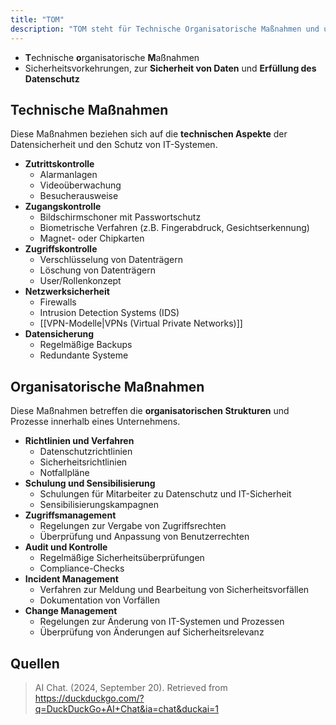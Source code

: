 ```yaml
---
title: "TOM"
description: "TOM steht für Technische Organisatorische Maßnahmen und umfasst Sicherheitsvorkehrungen zur Datensicherheit und Erfüllung des Datenschutzes. Dazu gehören technische Aspekte wie Zutritts- und Zugangskontrolle sowie organisatorische Maßnahmen wie Schulungen und Richtlinien."
---
```


- **T**echnische **o**rganisatorische **M**aßnahmen
- Sicherheitsvorkehrungen, zur **Sicherheit von Daten** und **Erfüllung des Datenschutz** 

## Technische Maßnahmen
Diese Maßnahmen beziehen sich auf die **technischen Aspekte** der Datensicherheit und den Schutz von IT-Systemen.

- **Zutrittskontrolle**
	- Alarmanlagen
	- Videoüberwachung
	- Besucherausweise
- **Zugangskontrolle**
	- Bildschirmschoner mit Passwortschutz
	- Biometrische Verfahren (z.B. Fingerabdruck, Gesichtserkennung)
	- Magnet- oder Chipkarten
- **Zugriffskontrolle**
	- Verschlüsselung von Datenträgern
	- Löschung von Datenträgern
	- User/Rollenkonzept
- **Netzwerksicherheit**
	- Firewalls
	- Intrusion Detection Systems (IDS)
	- [[VPN-Modelle|VPNs (Virtual Private Networks)]]
- **Datensicherung**
	- Regelmäßige Backups
	- Redundante Systeme

## Organisatorische Maßnahmen
Diese Maßnahmen betreffen die **organisatorischen Strukturen** und Prozesse innerhalb eines Unternehmens.

- **Richtlinien und Verfahren**
	- Datenschutzrichtlinien
	- Sicherheitsrichtlinien
	- Notfallpläne
- **Schulung und Sensibilisierung**
	- Schulungen für Mitarbeiter zu Datenschutz und IT-Sicherheit
	- Sensibilisierungskampagnen
- **Zugriffsmanagement**
	- Regelungen zur Vergabe von Zugriffsrechten
	- Überprüfung und Anpassung von Benutzerrechten
- **Audit und Kontrolle**
	- Regelmäßige Sicherheitsüberprüfungen
	- Compliance-Checks
- **Incident Management**
	- Verfahren zur Meldung und Bearbeitung von Sicherheitsvorfällen
	- Dokumentation von Vorfällen
- **Change Management**
	- Regelungen zur Änderung von IT-Systemen und Prozessen
	- Überprüfung von Änderungen auf Sicherheitsrelevanz

## Quellen

> AI Chat. (2024, September 20). Retrieved from https://duckduckgo.com/?q=DuckDuckGo+AI+Chat&ia=chat&duckai=1